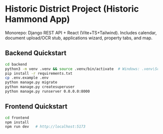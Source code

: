 # Historic District Project (Historic Hammond App)
Monorepo: Django REST API + React (Vite+TS+Tailwind). Includes calendar, document upload/OCR stub, applications wizard, property tabs, and map.

## Backend Quickstart
```bash
cd backend
python3 -m venv .venv && source .venv/bin/activate  # Windows: .venv\Scripts\activate
pip install -r requirements.txt
cp .env.example .env
python manage.py migrate
python manage.py createsuperuser
python manage.py runserver 0.0.0.0:8000
```

## Frontend Quickstart
```bash
cd frontend
npm install
npm run dev   # http://localhost:5173
```

